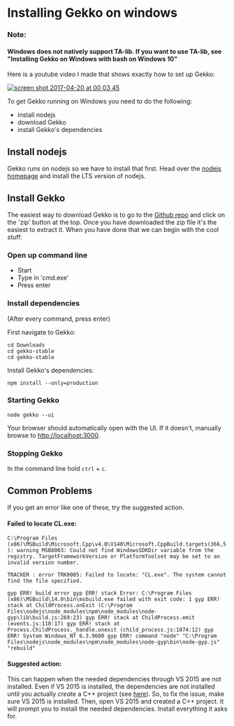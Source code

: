 # Installing Gekko on windows

### Note:
#### Windows does not natively support TA-lib. If you want to use TA-lib, see "Installing Gekko on Windows with bash on Windows 10"

Here is a youtube video I made that shows exactly how to set up Gekko:

[![screen shot 2017-04-20 at 00 03 45](https://cloud.githubusercontent.com/assets/969743/25205894/e7f4ea64-255c-11e7-891b-28c080a9fbf2.png)](https://www.youtube.com/watch?v=R68IwVujju8)

To get Gekko running on Windows you need to do the following:

- install nodejs
- download Gekko
- install Gekko's dependencies

## Install nodejs

Gekko runs on nodejs so we have to install that first. Head over the [nodejs homepage](http://nodejs.org/) and install the LTS version of nodejs.

## Install Gekko

The easiest way to download Gekko is to go to the [Github repo](https://github.com/askmike/gekko) and click on the 'zip' button at the top. Once you have downloaded the zip file it's the easiest to extract it. When you have done that we can begin with the cool stuff:

### Open up command line

* Start 
* Type in 'cmd.exe'
* Press enter

### Install dependencies

(After every command, press enter)

First navigate to Gekko:

    cd Downloads
    cd gekko-stable
    cd gekko-stable
    
Install Gekko's dependencies:

    npm install --only=production
    
### Starting Gekko

    node gekko --ui

Your browser should automatically open with the UI. If it doesn't, manually browse to [http://localhost:3000](http://localhost:3000).
    
### Stopping Gekko

In the command line hold `ctrl` + `c`.

## Common Problems

If you get an error like one of these, try the suggested action.

#### Failed to locate CL.exe:

`
C:\Program Files (x86)\MSBuild\Microsoft.Cpp\v4.0\V140\Microsoft.CppBuild.targets(366,5): warning MSB8003: Could not find WindowsSDKDir variable from the registry. TargetFrameworkVersion or PlatformToolset may be set to an invalid version number. 
`

`
TRACKER : error TRK0005: Failed to locate: "CL.exe". The system cannot find the file specified. 
`

`
gyp ERR! build error
gyp ERR! stack Error: C:\Program Files (x86)\MSBuild\14.0\bin\msbuild.exe failed with exit code: 1
gyp ERR! stack at ChildProcess.onExit (C:\Program Files\nodejs\node_modules\npm\node_modules\node-gyp\lib\build.js:269:23)
gyp ERR! stack at ChildProcess.emit (events.js:110:17)
gyp ERR! stack at Process.ChildProcess._handle.onexit (child_process.js:1074:12)
gyp ERR! System Windows_NT 6.3.9600
gyp ERR! command "node" "C:\Program Files\nodejs\node_modules\npm\node_modules\node-gyp\bin\node-gyp.js" "rebuild"
`

#### Suggested action:
This can happen when the needed dependencies through VS 2015 are not installed. Even if VS 2015 is installed, the dependencies are not installed until you actually _create_ a C++ project (see [here](https://stackoverflow.com/questions/33716369/error-trk0005-failed-to-locate-cl-exe/33716573#33716573)). 
So, to fix the issue, make sure VS 2015 is installed. Then, open VS 2015 and created a C++ project. It will prompt you to install the needed dependencies. Install everything it asks for.
